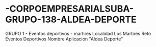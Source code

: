 # -CORPOEMPRESARIALSUBA-GRUPO-138-ALDEA-DEPORTE
GRUPO 1 - Eventos deportivos - martires
Localidad Los Martires
Reto Eventos Deportivos
Nombre Aplicacion "Aldea Deporte"
